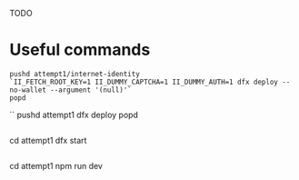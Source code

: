TODO

# Useful commands

```
pushd attempt1/internet-identity
`II_FETCH_ROOT_KEY=1 II_DUMMY_CAPTCHA=1 II_DUMMY_AUTH=1 dfx deploy --no-wallet --argument '(null)'`
popd
```

``
pushd attempt1
dfx deploy
popd
```

```
cd attempt1
dfx start
```

```
cd attempt1
npm run dev
```

